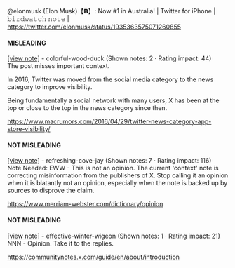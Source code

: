 @elonmusk (Elon Musk)【𝗕】: Now #1 in Australia! | Twitter for iPhone | 𝚋𝚒𝚛𝚍𝚠𝚊𝚝𝚌𝚑 𝚗𝚘𝚝𝚎 | https://twitter.com/elonmusk/status/1935363575071260855

#### MISLEADING

[[view note]](https://x.com/i/birdwatch/n/1935437661524672926) - colorful-wood-duck (Shown notes: 2 · Rating impact: 44)\
The post misses important context.

In 2016, Twitter was moved from the social media category to the news category to improve visibility.

Being fundamentally a social network with many users, X has been at the top or close to the top in the news category since then.

https://www.macrumors.com/2016/04/29/twitter-news-category-app-store-visibility/

#### NOT MISLEADING

[[view note]](https://x.com/i/birdwatch/n/1935605906688938236) - refreshing-cove-jay (Shown notes: 7 · Rating impact: 116)\
Note Needed: EWW - This is not an opinion. The current 'context' note is correcting misinformation from the publishers of X. Stop calling it an opinion when it is blatantly not an opinion, especially when the note is backed up by sources to disprove the claim.

https://www.merriam-webster.com/dictionary/opinion



#### NOT MISLEADING

[[view note]](https://x.com/i/birdwatch/n/1935516711769227497) - effective-winter-wigeon (Shown notes: 1 · Rating impact: 21)\
NNN - Opinion. Take it to the replies.

https://communitynotes.x.com/guide/en/about/introduction

